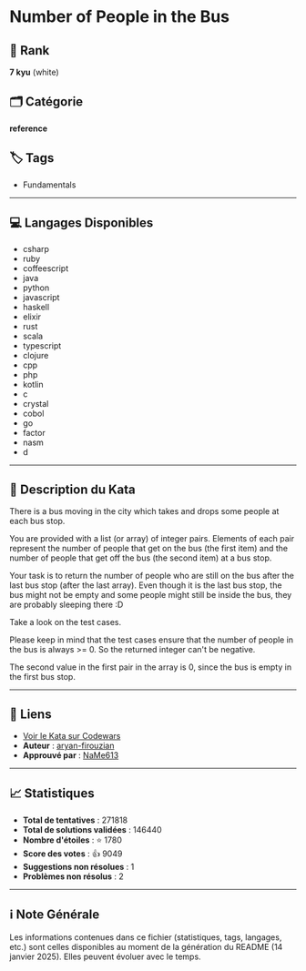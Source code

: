 # Number of People in the Bus

## 🏅 Rank
**7 kyu** (white)

## 🗂️ Catégorie
**reference**

## 🏷️ Tags
- Fundamentals

---

## 💻 Langages Disponibles
- csharp
- ruby
- coffeescript
- java
- python
- javascript
- haskell
- elixir
- rust
- scala
- typescript
- clojure
- cpp
- php
- kotlin
- c
- crystal
- cobol
- go
- factor
- nasm
- d

---

## 📜 Description du Kata

There is a bus moving in the city which takes and drops some people at each bus stop.

You are provided with a list (or array) of integer pairs. Elements of each pair represent the number of people that get on the bus (the first item) and the number of people that get off the bus (the second item) at a bus stop.

Your task is to return the number of people who are still on the bus after the last bus stop (after the last array). Even though it is the last bus stop, the bus might not be empty and some people might still be inside the bus, they are probably sleeping there :D 

Take a look on the test cases.

Please keep in mind that the test cases ensure that the number of people in the bus is always >= 0. So the returned integer can't be negative.

The second value in the first pair in the array is 0, since the bus is empty in the first bus stop.



---

## 🔗 Liens
- [Voir le Kata sur Codewars](https://www.codewars.com/kata/5648b12ce68d9daa6b000099)
- **Auteur** : [aryan-firouzian](https://www.codewars.com/users/aryan-firouzian)
- **Approuvé par** : [NaMe613](https://www.codewars.com/users/NaMe613)

---

## 📈 Statistiques
- **Total de tentatives** : 271818
- **Total de solutions validées** : 146440
- **Nombre d'étoiles** : ⭐ 1780
- **Score des votes** : 👍 9049
- **Suggestions non résolues** : 1
- **Problèmes non résolus** : 2

---

## ℹ️ Note Générale
Les informations contenues dans ce fichier (statistiques, tags, langages, etc.) sont celles disponibles au moment de la génération du README (14 janvier 2025). Elles peuvent évoluer avec le temps.
